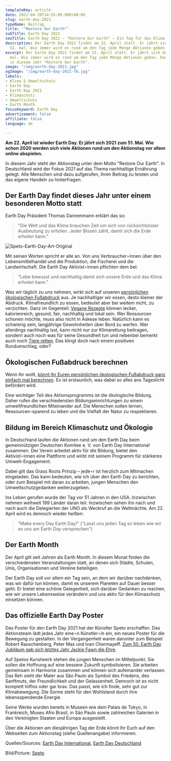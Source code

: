 ```yaml
---
templateKey: article
date: 2021-04-20T14:55:00.000+00:00
slug: earth-day-2021
typeName: Beitrag
title: '"Restore Our Earth"'
subTitle: Earth Day 2021
seoTitle: Earth Day 2021 – "Restore Our Earth" – Ein Tag für das Klima
description: Der Earth Day 2021 findet am 22. April statt. Er jährt sich damit zum
  51. mal. Wie immer wird es rund um den Tag jede Menge Aktionen geben.
excerpt: Der Earth Day 2021 findet am 22. April statt. Er jährt sich damit zum 51.
  mal. Wie immer wird es rund um den Tag jede Menge Aktionen geben. Das Motto lautet
  in diesem Jahr "Restore Our Earth".
image: "/img/earth-day-2021.jpg"
ogImage: "/img/earth-day-2021-fb.jpg"
labels:
- Klima & Umweltschutz
- Earth Day
- Earth Day 2021
- Klimaschutz
- Umweltschutz
- Earth Month
focusKeyword: Earth Day
advertisement: false
affiliate: false
language: de

---
```

**Am 22. April ist wieder Earth Day. Er jährt sich 2021 zum 51. Mal. Wie schon 2020 werden sich viele Aktionen rund um den Aktionstag vor allem online abspielen.**

In diesem Jahr steht der Aktionstag unter dem Motto "Restore Our Earth". In Deutschland wird der Fokus 2021 auf das Thema nachhaltige Ernährung gelegt. Alle Menschen sind dazu aufgerufen, ihren Beitrag zu leisten und das eigene Handeln zu hinterfragen.

## Der Earth Day findet dieses Jahr unter einem besonderen Motto statt

Earth Day Präsident Thomas Dannenmann erklärt das so:

> "Die Welt und das Klima brauchen Zeit um sich von rücksichtsloser Ausbeutung zu erholen. Jeder Bissen zählt, damit sich die Erde erholen kann."

![Speto-Earth-Day-Art-Original](/img/speto-earth-day-art-original-1-.jpg 'Original Earth Day Art © Speto (Link below)')

Mit seinen Worten spricht er alle an. Von uns Verbraucher⋆innen über den Lebensmittelhandel und die Produktion, die Fischerei und die Landwirtschaft. Die Earth Day Aktivist⋆innen pflichten dem bei:

> "Lebe bewusst und nachhaltig damit sich unsere Erde und das Klima erholen kann."

Was wir täglich zu uns nehmen, wirkt sich auf unseren [persönlichen ökologischen Fußabdruck](http://cardamonchai.com/2021/01/oekologischer-fussabdruck-co2-2021/) aus. Je nachhaltiger wir essen, desto kleiner der Abdruck. Klimafreundlich zu essen, bedeutet aber bei weitem nicht, zu verzichten. Ganz im Gegenteil: [Vegane Rezepte](https://cardamonchai.com/tag/vegane-rezepte/) können lecker, kalorienreich, gesund, fair, nachhaltig und lokal sein. Wer Ressourcen schonen möchte, muss also nicht in Askese leben. Natürlich kann es schwierig sein, langjährige Gewohnheiten über Bord zu werfen. Wer allerdings nachhaltig isst, kann nicht nur zur Klimarettung beitragen, sondern auch noch was für seine Gesundheit tun und nebenbei bemerkt auch noch [Tiere retten](https://cardamonchai.com/category/vegan/tierrechte/). Das klingt doch nach einem positiven Rundumschlag, oder?

## Ökologischen Fußabdruck berechnen

Wenn Ihr wollt, [könnt Ihr Euren persönlichen ökologischen Fußabdruck ganz einfach mal berechnen](http://cardamonchai.com/2017/02/klimaschutz-und-vegane-ernaehrung/). Es ist erstaunlich, was dabei so alles ans Tageslicht befördert wird.

Eine wichtiger Teil des Aktionsprogramms ist die ökologische Bildung. Daher rufen die verschiedensten Bildungseinrichtungen zu einem umweltfreundlichen Miteinander auf. Die Menschen sollen lernen, Ressourcen-sparend zu leben und die Vielfalt der Natur zu respektieren.

## Bildung im Bereich Klimaschutz und Ökologie

In Deutschland laufen die Aktionen rund um den Earth Day beim gemeinnützigen Deutschen Komitee e. V. von Earth Day International zusammen. Der Verein arbeitet aktiv für die Bildung, bietet den Aktivist⋆innen eine Plattform und wirbt mit seinem Programm für stärkeres Umwelt-Engagement.

Dabei gilt das Grass Roots Prinzip – jede⋆r ist herzlich zum Mitmachen eingeladen. Das kann bedeuten, wie ich über den Earth Day zu berichten, oder zum Beispiel mit daran zu arbeiten, jungen Menschen den Umweltschutzgedanken weiterzugeben.

Ins Leben gerufen wurde der Tag vor 51 Jahren in den USA. Inzwischen nehmen weltweit 199 Länder daran teil. Inzwischen sehen ihn nach und nach auch die Delegierten der UNO als Weckruf an die Weltmächte. Am 22. April wird es dennoch wieder heißen:

> "Make every Day Earth Day!" ("Lasst uns jeden Tag so leben wie wir es uns am Earth Day versprechen")

## Der Earth Month

Der April gilt seit Jahren als Earth Month. In diesem Monat finden die verschiedensten Veranstaltungen statt, an denen sich Städte, Schulen, Unis, Organisationen und Vereine beteiligen.

Der Earth Day soll vor allem ein Tag sein, an dem wir darüber nachdenken, was wir dafür tun können, damit es unserem Planeten auf Dauer besser geht. Er bietet eine schöne Gelegenheit, sich darüber Gedanken zu machen, wie wir unsere Lebensweise verändern und uns aktiv für den Klimaschutz einsetzen können.

## Das offizielle Earth Day Poster

Das Poster für den Earth Day 2021 hat der Künstler Speto erschaffen. Das Aktionsteam lädt jedes Jahr eine⋆n Künstler⋆in ein, ein neues Poster für die Bewegung zu gestalten. In der Vergangenheit waren darunter zum Beispiel Robert Rauschenberg, Peter Max und Ivan Chermayeff. [Zum 50. Earth Day Jubiläum gab sich letztes Jahr Jackie Fawn die Ehre](http://cardamonchai.com/2020/04/50-jahre-earth-day/).

Auf Spetos Kunstwerk stehen die jungen Menschen im Mittelpunkt. Sie sollen die Hoffnung auf eine bessere Zukunft symbolisieren. Sie arbeiten gemeinsam in Harmonie zusammen und können sich aufeinander verlassen. Das Reh sieht der Maler aus São Paulo als Symbol des Friedens, des Sanftmuts, der Freundlichkeit und der Gelassenheit. Dennoch ist es nicht komplett hilflos oder gar brav. Das passt, wie ich finde, sehr gut zur Klimabewegung. Die Sonne steht für den Wohlstand durch ihre lebensspendende Energie.

Seine Werke wurden bereits in Museen wie dem Palais de Tokyo, in Frankreich, Museu Afro Brasil, in São Paulo sowie zahlreichen Galerien in den Vereinigten Staaten und Europa ausgestellt.

Über die Aktionen am diesjährigen Tag der Erde könnt Ihr Euch auf den Webseiten zum Aktionstag (siehe Quellenangabe) informieren.

Quellen/Sources: [Earth Day International](https://www.earthday.org/earth-day-2021/), [Earth Day Deutschland](https://www.earthday.de/)

Bild/Picture: [Speto](http://www.speto.com.br/about)